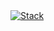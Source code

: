 <div>                                                                                                          
 <a href="https://stackoverflow.com/users/story/2570538">
   <img src="https://img.shields.io/badge/stack_overflow-FE7A16?logo=stack-overflow&logoColor=white&style=plastic" alt=Stack Overflow"/>
 </a>
</div>
